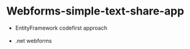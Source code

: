 # Webforms-simple-text-share-app
<ul>
<li>EntityFramework codefirst approach</li>
<br>
<li>.net webforms</li>
</ul>

